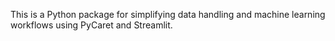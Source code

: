 This is a Python package for simplifying data handling and machine learning workflows using PyCaret and Streamlit.
